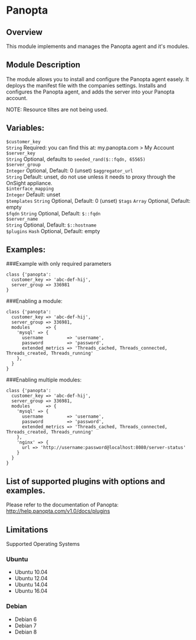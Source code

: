 # Panopta


## Overview

This module implements and manages the Panopta agent and it's modules.

## Module Description

The module allows you to install and configure the Panopta agent easely.
It deploys the manifest file with the companies settings.
Installs and configures the Panopta agent, and adds the server into your Panopta account.

NOTE: Resource tiltes are not being used.

## Variables:
`$customer_key`  
`String` Required: you can find this at: my.panopta.com > My Account  
`$server_key`  
`String` Optional, defaults to `seeded_rand($::fqdn, 65565)`  
`$server_group`  
`Integer` Optional, Default: 0 (unset)
`$aggregator_url`  
`String` Default: unset, do not use unless it needs to proxy through the OnSight appliance.  
`$interface_mapping`  
`Integer` Default: unset  
`$templates`
`String` Optional, Default: 0 (unset)
`$tags`
`Array` Optional, Default: empty  
`$fqdn`
`String` Optional, Default: `$::fqdn`  
`$server_name`  
`String` Optional, Default: `$::hostname`  
`$plugins`
`Hash` Optional, Default: empty

## Examples:
###Example with only required parameters
```puppet
class {'panopta':
  customer_key => 'abc-def-hij',
  server_group => 336981
}
```

###Enabling a module:
```puppet
class {'panopta':
  customer_key => 'abc-def-hij',
  server_group => 336981,
  modules      => {
    'mysql' => {
      username         => 'username',
      password         => 'password',
      extended_metrics => 'Threads_cached, Threads_connected, Threads_created, Threads_running'
    },
  }
}
```

###Enabling multiple modules:
```puppet
class {'panopta':
  customer_key => 'abc-def-hij',
  server_group => 336981,
  modules      => {
    'mysql' => {
      username         => 'username',
      password         => 'password',
      extended_metrics => 'Threads_cached, Threads_connected, Threads_created, Threads_running'
    },
    'nginx' => {
      url => 'http://username:password@localhost:8080/server-status'
    }
  }
}
```

## List of supported plugins with options and examples.
Please refer to the documentation of Panopta: http://help.panopta.com/v1.0/docs/plugins

## Limitations
Supported Operating Systems

### Ubuntu
* Ubuntu 10.04
* Ubuntu 12.04
* Ubuntu 14.04
* Ubuntu 16.04

### Debian
* Debian 6
* Debian 7
* Debian 8
